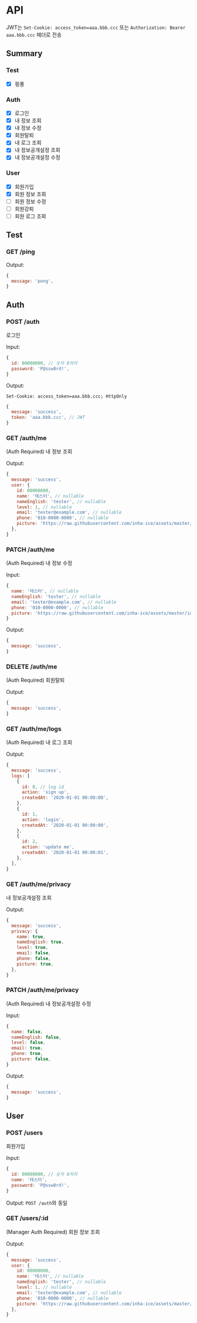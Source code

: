 # API

JWT는 `Set-Cookie: access_token=aaa.bbb.ccc` 또는 `Authorization: Bearer aaa.bbb.ccc` 헤더로 전송

## Summary

### Test

- [x] 핑퐁

### Auth

- [x] 로그인
- [x] 내 정보 조회
- [x] 내 정보 수정
- [x] 회원탈퇴
- [x] 내 로그 조회
- [x] 내 정보공개설정 조회
- [x] 내 정보공개설정 수정

### User

- [x] 회원가입
- [x] 회원 정보 조회
- [ ] 회원 정보 수정
- [ ] 회원강퇴
- [ ] 회원 로그 조회

## Test

### GET /ping

Output:

```js
{
  message: 'pong',
}
```

## Auth

### POST /auth

로그인

Input:

```js
{
  id: 00000000, // 숫자 8자리
  password: 'P@ssw0rd!',
}
```

Output:

```text
Set-Cookie: access_token=aaa.bbb.ccc; HttpOnly
```

```js
{
  message: 'success',
  token: 'aaa.bbb.ccc', // JWT
}
```

### GET /auth/me

(Auth Required) 내 정보 조회

Output:

```js
{
  message: 'success',
  user: {
    id: 00000000,
    name: '테스터', // nullable
    nameEnglish: 'tester', // nullable
    level: 1, // nullable
    email: 'tester@example.com', // nullable
    phone: '010-0000-0000', // nullable
    picture: 'https://raw.githubusercontent.com/inha-ice/assets/master/images/logo.png', // nullable
  },
}
```

### PATCH /auth/me

(Auth Required) 내 정보 수정

Input:

```js
{
  name: '테스터', // nullable
  nameEnglish: 'tester', // nullable
  email: 'tester@example.com', // nullable
  phone: '010-0000-0000', // nullable
  picture: 'https://raw.githubusercontent.com/inha-ice/assets/master/images/logo.png', // nullable
}
```

Output:

```js
{
  message: 'success',
}
```

### DELETE /auth/me

(Auth Required) 회원탈퇴

Output:

```js
{
  message: 'success',
}
```

### GET /auth/me/logs

(Auth Required) 내 로그 조회

Output:

```js
{
  message: 'success',
  logs: [
    {
      id: 0, // log id
      action: 'sign up',
      createdAt: '2020-01-01 00:00:00',
    },
    {
      id: 1,
      action: 'login',
      createdAt: '2020-01-01 00:00:00',
    },
    {
      id: 2,
      action: 'update me',
      createdAt: '2020-01-01 00:00:01',
    },
  ],
}
```

### GET /auth/me/privacy

내 정보공개설정 조회

Output:

```js
{
  message: 'success',
  privacy: {
    name: true,
    nameEnglish: true,
    level: true,
    email: false,
    phone: false,
    picture: true,
  },
}
```

### PATCH /auth/me/privacy

(Auth Required) 내 정보공개설정 수정

Input:

```js
{
  name: false,
  nameEnglish: false,
  level: false,
  email: true,
  phone: true,
  picture: false,
}
```

Output:

```js
{
  message: 'success',
}
```

## User

### POST /users

회원가입

Input:

```js
{
  id: 00000000, // 숫자 8자리
  name: '테스터',
  password: 'P@ssw0rd!',
}
```

Output: `POST /auth`와 동일

### GET /users/:id

(Manager Auth Required) 회원 정보 조회

Output:

```js
{
  message: 'success',
  user: {
    id: 00000000,
    name: '테스터', // nullable
    nameEnglish: 'tester', // nullable
    level: 1, // nullable
    email: 'tester@example.com', // nullable
    phone: '010-0000-0000', // nullable
    picture: 'https://raw.githubusercontent.com/inha-ice/assets/master/images/logo.png', // nullable
  },
}
```
